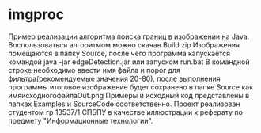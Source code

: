# imgproc
Пример реализации алгоритма поиска границ в изображении на Java.
Воспользоваться алгоритмом можно скачав Build.zip
Изображения помещаются в папку Source, после чего программа капускается командой java -jar edgeDetection.jar или запуском run.bat
В командной строке необходимо ввести имя файла и порог для фильтра(рекомендуемые значения 20-80), после выполнения программы итоговое изображение будет сохранено в папке Source как имяисходногофайлаOut.png
Примеры и исходный код представлены в папках Examples и SourceCode соответственно.
Проект реализован студентом гр 13537/1 СПБПУ в качестве иллюстрации к реферату по предмету "Информационные технологии".

